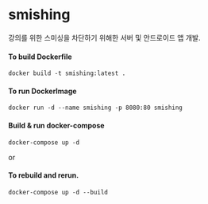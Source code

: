 # smishing 

강의를 위한 스미싱을 차단하기 위해한 서버 및 안드로이드 앱 개발.

#### To build Dockerfile
```
docker build -t smishing:latest .
```


#### To run DockerImage
```
docker run -d --name smishing -p 8080:80 smishing
```


#### Build & run docker-compose
```
docker-compose up -d 
```
or

#### To rebuild and rerun.
```
docker-compose up -d --build   
```



